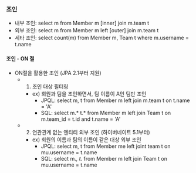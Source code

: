 ### 조인
- 내부 조인: select m from Member m [inner] join m.team t
- 외부 조인: select m from Member m left [outer] join m.team t
- 세타 조인: select count(m) from Member m, Team t where m.username = t.name

#### 조인 - ON 절
- ON절을 활용한 조인 (JPA 2.1부터 지원)
    - 1. 조인 대상 필터링
      - ex) 회원과 팀을 조인하면서, 팀 이름이 A인 팀만 조인
        - JPQL: select m, t from Member m left join m.team t on t.name = 'A'
        - SQL: select m.* t.* from Member m left join Team t on m.team_id = t.id and t.name = 'A'
    - 2. 연관관계 없는 엔티티 외부 조인 (하이버네이트 5.1부터)
      - ex) 회원의 이름과 팀의 이름이 같은 대상 외부 조인
        - JPQL: select m, t from Member me left joint team t on mu.username = t.name
        - SQL: select m.*, t.* from Member m left join Team t on mu.username = t.name
    